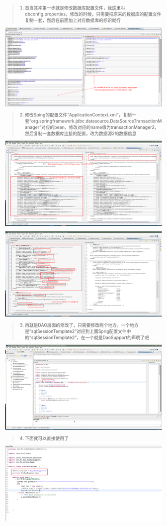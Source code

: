 > 1. 首当其冲第一步就是修改数据库配置文件，我这里叫dbconfig.properties，修改的时候，只需要把原来的数据库的配置文件复制一套，然后在前面加上对应数据库的标识就行

![](https://github.com/polieme/MyNoteBook/blob/master/%E5%9B%BE%E7%89%87/%E6%95%B0%E6%8D%AE%E5%BA%93/clipboard1.png?raw=true)

> 2. 修改Sping的配置文件“ApplicationContext.xml”，复制一套“org.springframework.jdbc.datasource.DataSourceTransactionManager”对应的bean，修改对应的name值为transactionManager2，然后复制一套数据库连接的配置，改为数据源2的数据信息

![](https://github.com/polieme/MyNoteBook/blob/master/%E5%9B%BE%E7%89%87/%E6%95%B0%E6%8D%AE%E5%BA%93/clipboard2.png?raw=true)

![](https://github.com/polieme/MyNoteBook/blob/master/%E5%9B%BE%E7%89%87/%E6%95%B0%E6%8D%AE%E5%BA%93/clipboard3.png?raw=true)

> 3. 再就是DAO层面的修改了，只需要修改两个地方，一个地方是“sqlSessionTemplate2”对应到上面Sprig配置文件中的“sqlSessionTemplate2”，在一个就是DaoSupport的声明了吧

![](https://github.com/polieme/MyNoteBook/blob/master/%E5%9B%BE%E7%89%87/%E6%95%B0%E6%8D%AE%E5%BA%93/clipboard4.png?raw=true)

> 4. 下面就可以直接使用了

![](https://github.com/polieme/MyNoteBook/blob/master/%E5%9B%BE%E7%89%87/%E6%95%B0%E6%8D%AE%E5%BA%93/clipboard5.png?raw=true)

